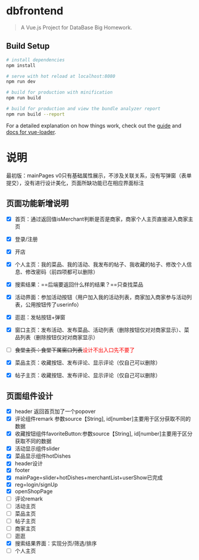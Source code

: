 # dbfrontend

> A Vue.js Project for DataBase Big Homework.

## Build Setup

``` bash
# install dependencies
npm install

# serve with hot reload at localhost:8080
npm run dev

# build for production with minification
npm run build

# build for production and view the bundle analyzer report
npm run build --report
```

For a detailed explanation on how things work, check out the [guide](http://vuejs-templates.github.io/webpack/) and [docs for vue-loader](http://vuejs.github.io/vue-loader).

# 说明

最初版：mainPages v0只有基础属性展示，不涉及关联关系，没有写弹窗（表单提交），没有进行设计美化，页面所缺功能已在相应界面标注

## 页面功能新增说明



- [x] 首页：通过返回值isMerchant判断是否是商家，商家个人主页直接进入商家主页

- [x] 登录/注册

- [x] 开店

- [x] 个人主页：我的菜品、我的活动、我发布的帖子、我收藏的帖子、修改个人信息、修改密码（前四项都可以删除）

- [x] 搜索结果：==后端要返回什么样的结果？==只查找菜品

- [x] 活动界面：参加活动按钮（用户加入我的活动列表，商家加入商家参与活动列表，公用按钮传了userinfo）

- [x] 逛逛：发帖按钮+弹窗

- [x] 窗口主页：发布活动、发布菜品、活动列表（删除按钮仅对对商家显示）、菜品列表（删除按钮仅对对商家显示）

- [ ] ~~食堂主页：食堂下属窗口列表~~<font color='red'>设计不出入口先不要了</font>

- [x] 菜品主页：收藏按钮、发布评论、显示评论（仅自己可以删除）

- [x] 帖子主页：收藏按钮、发布评论、显示评论（仅自己可以删除）

  

## 页面组件设计

- [x] header 返回首页加了一个popover
- [x] 评论组件remark 参数source【String], id[number]主要用于区分获取不同的数据
- [x] 收藏按钮组件favoriteButton:参数source【String], id[number]主要用于区分获取不同的数据
- [x] 活动显示组件slider
- [x] 菜品显示组件hotDishes
- [x] header设计
- [x] footer
- [x] mainPage=slider+hotDishes+merchantList+userShow已完成
- [x] reg=login/signUp
- [x] openShopPage
- [ ] 评论remark
- [ ] 活动主页
- [ ] 菜品主页
- [ ] 帖子主页
- [ ] 商家主页
- [ ] 逛逛
- [x] 搜索结果界面：实现分页/筛选/排序
- [ ] 个人主页
